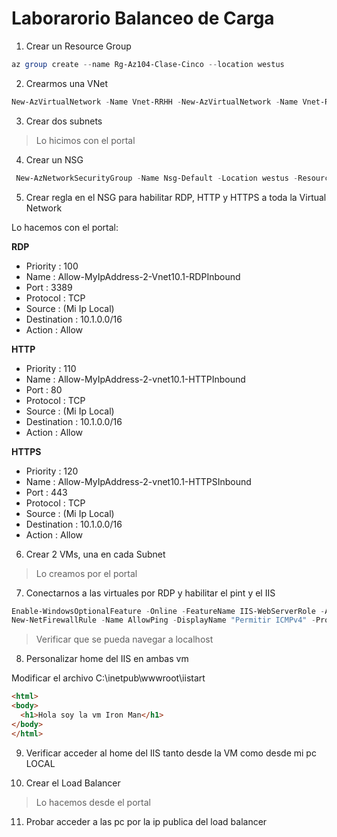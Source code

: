# Laborarorio Balanceo de Carga

1. Crear un Resource Group

```powershell
az group create --name Rg-Az104-Clase-Cinco --location westus      
```

2. Crearmos una VNet

```powershell
New-AzVirtualNetwork -Name Vnet-RRHH -New-AzVirtualNetwork -Name Vnet-RRHH -ResourceGroupName Az104-Clase-Cuatro -Location eastus -AddressPrefix 10.1.0.0/16
```

3. Crear dos subnets

> Lo hicimos con el portal

4. Crear un NSG

```powershell
 New-AzNetworkSecurityGroup -Name Nsg-Default -Location westus -ResourceGroupName Rg-Az104-Clase-Cinco
```

5.  Crear regla en el NSG para habilitar RDP, HTTP y HTTPS a toda la Virtual Network

Lo hacemos con el portal:  

**RDP**
* Priority : 100
* Name : Allow-MyIpAddress-2-Vnet10.1-RDPInbound
* Port : 3389
* Protocol : TCP
* Source : (Mi Ip Local)
* Destination : 10.1.0.0/16
* Action : Allow
   
**HTTP**
* Priority : 110
* Name : Allow-MyIpAddress-2-vnet10.1-HTTPInbound
* Port : 80
* Protocol : TCP
* Source : (Mi Ip Local)
* Destination : 10.1.0.0/16
* Action : Allow
   
**HTTPS**
* Priority : 120
* Name : Allow-MyIpAddress-2-vnet10.1-HTTPSInbound
* Port : 443
* Protocol : TCP
* Source : (Mi Ip Local)
* Destination : 10.1.0.0/16
* Action : Allow
   
6. Crear 2 VMs, una en cada Subnet
   
> Lo creamos por el portal
   
7. Conectarnos a las virtuales por RDP y habilitar el pint y el IIS

``` powershell
Enable-WindowsOptionalFeature -Online -FeatureName IIS-WebServerRole -All
New-NetFirewallRule -Name AllowPing -DisplayName "Permitir ICMPv4" -Protocol ICMPv4 -IcmpType 8 -Direction Inbound -Action Allow -Enabled True
```
> Verificar que se pueda navegar a localhost

8. Personalizar home del IIS en ambas vm

Modificar el archivo C:\inetpub\wwwroot\iistart

```html
<html>
<body>
  <h1>Hola soy la vm Iron Man</h1>
</body>
</html>
```
   
9. Verificar acceder al home del IIS tanto desde la VM como desde mi pc LOCAL
   
10. Crear el Load Balancer
   
> Lo hacemos desde el portal
   
11. Probar acceder a las pc por la ip publica del load balancer
